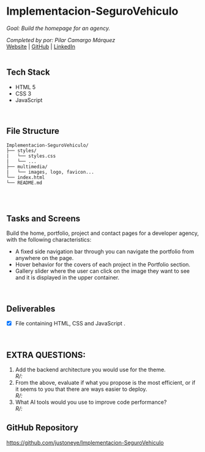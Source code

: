 # Implementacion-SeguroVehiculo
_Goal: Build the homepage for an agency._

_Completed by por: Pilar Camargo Márquez_
<br />
[Website](https://about.me/justoneye) | [GitHub](https://github.com/justoneye) | [LinkedIn](https://www.linkedin.com/in/pilarcamargo)
<br /><br />

## Tech Stack

- HTML 5
- CSS 3
- JavaScript
<br />


## File Structure

```
Implementacion-SeguroVehiculo/
├── styles/
|   └── styles.css
|   └── ...
├── multimedia/
|   └── images, logo, favicon...
└── index.html
└── README.md
  
```
<br />


## Tasks and Screens

Build the home, portfolio, project and contact pages for a developer agency, with the following characteristics:

- A fixed side navigation bar through you can navigate the portfolio from anywhere on the page.
- Hover behavior for the covers of each project in the Portfolio section.
- Gallery slider where the user can click on the image they want to see and it is displayed in the upper container.

<br />


## Deliverables

- [x] File containing HTML, CSS and JavaScript .

<br />


## EXTRA QUESTIONS:
1. Add the backend architecture you would use for the theme.
<br /> _R/:_
3. From the above, evaluate if what you propose is the most efficient, or if it seems to you that there are ways easier to deploy.
<br /> _R/:_
4. What AI tools would you use to improve code performance?
<br /> _R/:_


## GitHub Repository

https://github.com/justoneye/Implementacion-SeguroVehiculo
